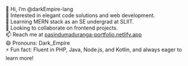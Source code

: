 👋 Hi, I’m @darkEmpire-lang  
👀 Interested in elegant code solutions and web development.  
🌱 Learning MERN stack as an SE undergrad at SLIIT.  
💞️ Looking to collaborate on frontend projects.  
📫 Reach me at [pasindumaduranga-portfolio.netlify.app](https://pasindumaduranga-portfolio.netlify.app)  
😄 Pronouns: Dark_Empire  
⚡ Fun fact: Fluent in PHP, Java, Node.js, and Kotlin, and always eager to learn more!

